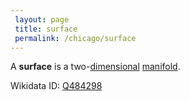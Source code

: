 ```yaml
---
 layout: page
 title: surface
 permalink: /chicago/surface
---
```

A **surface** is a two-[dimensional](https://defsmath.github.io/DefsMath/dimension_of_manifold) [manifold](https://defsmath.github.io/DefsMath/definitions/manifold).

Wikidata ID: [Q484298](https://www.wikidata.org/wiki/Q484298)